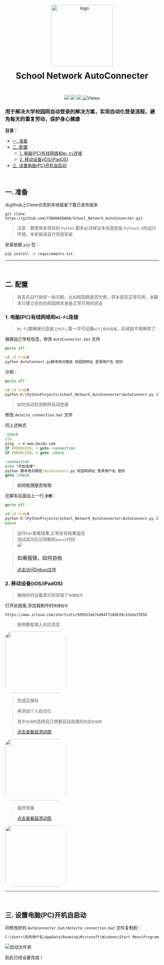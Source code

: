 <p align="center">
  <img width="200" src="doc/img/logo.png" alt="logo">
  <h1 align="center" style="margin: 0 auto 0 auto;">School Network AutoConnecter</h1>
</p>
<br>
<p align="center">
  <img src="https://img.shields.io/github/contributors/yinghaidada/School_Network_AutoConnecter?color=0088f&style=for-the-badge&logo=github">
  <img src="https://img.shields.io/github/issues/yinghaidada/School_Network_AutoConnecter?color=4682f2&style=for-the-badge&logo=github">
  <img src="https://img.shields.io/github/stars/yinghaidada/School_Network_AutoConnecter?color=f7bb05&style=for-the-badge&logo=github">
  <img alt="Views" src="https://komarev.com/ghpvc/?username=School-Network-AutoConnecter&color=22d495&label=Views&style=for-the-badge">
<p>

### 用于解决大学校园网自动登录的解决方案，实现自动化登录流程，避免每天的重复劳动，保护身心健康

**目录：**
- [一. 准备](#一-准备)
- [二. 配置](#二-配置)
  - [1. 电脑(PC)有线网络和`Wi-Fi`连接](#1-电脑pc有线网络和wi-fi连接)
  - [2. 移动设备(iOS/iPadOS)](#2-移动设备iosipados)
- [三. 设置电脑(PC)开机自启动](#三-设置电脑pc开机自启动)

<br>

## 一. 准备
从github上Clone仓库到本地或者下载已发布版本
```Power shell
git clone https://github.com/YINGHAIDADA/School_Network_AutoConnecter.git
```
> 注意：要使用本项目的 `Python` 脚本必须保证本地逸安装 `Python3.9`的运行环境，未安装请自行百度安装

安装依赖 `pip` 包：
```Power shell
pip install -r requirements.txt
```
---
<br>

## 二. 配置

> 首先先自行排除一些问题，比如校园网是否欠费，原本是否正常可用，本脚本只建立在你的校园网本身是正常可用的状态

### 1. 电脑(PC)有线网络和`Wi-Fi`连接
> `Wi-Fi`要确保已连接上`WiFi`,第一次可设置`wifi自动连接`，后续就不用麻烦了

根据自己学校信息，修改 `AutoConnecter.bat` 文件
```bat
@echo off

cd /d %~dp0
python AutoConnect.py脚本绝对路径 校园网网址 登录用户名 密码
```
示例：
```bat
@echo off

cd /d %~dp0
python E:\PythonProjects\School_Network_AutoConnecter\AutoConnect.py 172.16.253.3 E204561 mima123456
```

> 如何自动检测断网自动连接

修改 `detecte_connection.bat` 文件  
  
同上述格式
```bat
:check
cls
ping -n 4 www.baidu.com
IF ERRORLEVEL 1 goto :connection
IF ERRORLEVEL 0 goto :check

:connection
echo "开始连接"
python 脚本绝对路径/AutoConnect.py 校园网网址 登录用户名 密码
goto :check
```


> **如何检测是否有效**

在脚本后面加上一行,**`示例`**：
```bat
@echo off

cd /d %~dp0
python E:\PythonProjects\School_Network_AutoConnecter\AutoConnect.py 172.16.253.3 E204561 mima123456
pause
```


> 运行`bat`查看结果,正常会有结果返回  
> 测试成功后记得删除`pause`代码  
> <img src="doc/img/loginned.png" style="border-radius:10px">
  
> ### 如果报错，如何自检
> [点击访问Debug文件](doc/debug.md)

### 2. 移动设备(iOS/iPadOS)

> 确保你的设备里已经安装了`快捷指令`

打开此链接,添加我制作的`快捷指令`

```url
https://www.icloud.com/shortcuts/9d9923eb7ed04f718db39c32a5e3f656
```
> 按照教程填入对应信息

<img src="doc/img/ios1.png" style="border-radius:20px;width:200px">

> 完成后保存

> 再添加个人自动化
> 
> 其中`无线网`选择自己想要自动连接的`校园无线网`

> [点击查看超清动图](doc/img/ios2.gif)

<img src="https://media3.giphy.com/media/5Uy9pspDfoD3ibCV0e/giphy.gif?cid=790b761139c981fd8614b5c8c659d9ea9d4bad1ad14f703e&rid=giphy.gif&ct=g" style="border-radius:20px;width:200px">

  
> 最终效果

> [点击查看超清动图](doc/img/ios.gif)

<img src="https://media1.giphy.com/media/7Vp9x8K4qJsNitSGED/giphy.gif?cid=790b76116ced8242ceb81d575afec4002504b287de67d209&rid=giphy.gif&ct=g" style="border-radius:20px;width:200px">


---
<br>

## 三. 设置电脑(PC)开机自启动

将修改好的 `AutoConnecter.bat/detecte_connection.bat` 文件复制到：
```cmd
C:\Users\你的用户名\AppData\Roaming\Microsoft\Windows\Start Menu\Programs\Startup
``` 
![启动文件夹](doc/img/1.png)

到此已经设置完成！
